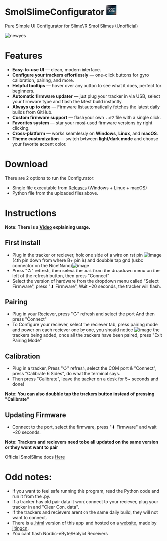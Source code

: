 # SmolSlimeConfigurator <img src="icon.png" width="32" height="32" alt="SmolSlimeConfiguratorICON">
Pure Simple UI Configurator for SlimeVR Smol Slimes (Unofficial)


<img width="1316" height="539" alt="newyes" src="https://github.com/user-attachments/assets/ce07f8ac-0857-42c3-9a02-f86d84e19fcc" />

# Features

- **Easy-to-use UI** — clean, modern interface.  
- **Configure your trackers effortlessly** — one-click buttons for gyro calibration, pairing, and more.
- **Helpful tooltips** — hover over any button to see what it does, perfect for beginners.
- **Automatic firmware updater** — just plug your tracker in via USB, select your firmware type and flash the latest build instantly.
- **Always up to date** — Firmware list automatically fetches the latest daily builds from GitHub.
- **Custom firmware support** — flash your own `.uf2` file with a single click.
- **Favorites system** — star your most-used firmware versions by right clicking.
- **Cross-platform** — works seamlessly on **Windows**, **Linux**, and **macOS**.
- **Theme customization** — switch between **light/dark mode** and choose your favorite accent color.

# Download
There are 2 options to run the Configurator:
- Single file executable from [Releases](https://github.com/ICantMakeThings/SmolSlimeConfigurator/releases) (Windows + Linux + macOS)
- Python file from the uploaded files above.

# Instructions
**Note: There is a [Video](https://youtu.be/2PHelwy7Rcs) explaining usage.**
## **First install**

+ Plug in the tracker or reciever, hold one side of a wire on rst pin ![image](https://github.com/user-attachments/assets/7cdaae27-21f9-428f-9327-d39bbf8dabc2) (4th pin down from where B+ pin is)
and doubble tap gnd (usbc connector on the Nice!Nano)![image](https://github.com/user-attachments/assets/c1efbc20-bb2f-4fd8-9ecd-8869648ebf17)
+ Press "↻" refresh, then select the port from the dropdown menu on the left of the refresh button, then press "Connect"
+ Select the version of hardware from the dropdown menu called "Select Firmware", press "⬇ Firmware",  Wait ~20 seconds, the tracker will flash.

## **Pairing**
  
+ Plug in your Reciever, press "↻" refresh and select the port And then press "Connect"
+ To Configure your reciever, select the reciever tab, press pairing mode and power on each reciever one by one, you should notice ![image](https://github.com/user-attachments/assets/ab48dff0-e0f6-4113-a7f7-222260115964) the trackers being added, once all the trackers have been paired, press "Exit Pairing Mode"

## **Calibration**

+ Plug in a tracker, Press "↻" refresh, select the COM port & "Connect", press "Calibrate 6 Sides", do what the terminal says.
+ Then press "Calibrate", leave the tracker on a desk for 5~ seconds and done!

**Note: You can also doubble tap the trackers button instead of pressing "Calibrate"**

## **Updating Firmware**

+ Connect to the port, select the firmware, press "⬇ Firmware" and wait ~20 seconds.

**Note: Trackers and recievers need to be all updated on the same version or they wont want to pair**

Official SmolSlime docs [Here](https://docs.slimevr.dev/smol-slimes/)

# Odd notes:

+ If you want to feel safe running this program, read the Python code and run it from the .py.
+ If a tracker has old pair data it wont connect to your reciever, plug your tracker in and "Clear Con. data".
+ If the trackers and recievers arent on the same daily build, they will not want to connect.
+ There is a [.html](https://github.com/jitingcn/SmolSlimeWebConfigurator) version of this app, and hosted on a [website](https://gh.jtcat.com/SmolSlimeConfigurator.html), made by [jitingcn](https://github.com/jitingcn).
+ You cant flash Nordic-eByte/Holyiot Receivers
